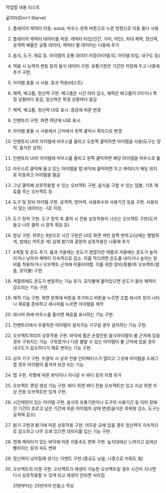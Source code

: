 작업할 내용 리스트

굶지마(Don't Starve)
1. 플레이어 캐릭터 이동: wasd, 마우스 왼쪽 버튼으로 누른 방향으로 이동 둘다 사용
2. 플레이어 캐릭터 데이터를 저장. 캐릭터 타입(인간, 거미, 어인), 최대 체력, 정신력, 공격력 배율은 공통 데이터, 캐릭터 별 데이터는 나중에 추가
3. 음식, 도구, 재료 등. 아이템의 공통 데이터 저장(아이템 ID, 아이템 타입, 내구도 등)
4. 먹을 시 능력치 변동 등의 음식 데이터 구현. 유통기한은 기간만 저장해 두고 나중에 추가 구현.
5. 아이템 충돌 시 사용. 효과 적용(테스트)
6. 체력, 배고픔, 정신력 구현. 배고픔은 시간 따라 감소, 체력은 배고픔이 0이거나 특정 상황마다 증감, 정신력은 특정 상황마다 증감
7. 체력, 배고픔, 정신력 UI로 표시. 증감에 따른 변경
8. 인벤토리 구현. 화면 하단에 UI로 표시.
9. 아이템 충돌 시 사용에서 근처에서 왼쪽 클릭시 획득으로 변경
10. 인벤토리 UI의 아이템에 마우스를 올리고 오른쪽 클릭하면 아이템을 사용(도구는 장착, 음식은 섭취)
11. 인벤토리 UI의 아이템에 마우스를 올리고 왼쪽 클릭하면 해당 아이템을 마우스로 듦
12. 마우스로 클릭해 들고 있는 아이템을 맵 바닥에 클릭하면 두고 캐릭터가 해당 위치로 이동하고 아이템을 떨굼
13. 그냥 클릭해 상호작용할 수 있는 오브젝트 구현. 음식을 구할 수 있는 덤불, 기초 재료를 주는 오브젝트 등
14. 도구 및 장비 아이템 구현. 공격력, 방어력, 사용회수와 사용기간 등을 구현. 사용되지 않는 데이터는 -1로 지정.
15. 도구 장착 구현. 도구 장착 후 클릭 시 전용 상호작용이 나오는 오브젝트 구현(도끼 들고 나무 클릭 시 장작 획등 등)
16. 밤낮 구현. 하루는 8분으로 시간 구분은 UI로 화면 색만 살짝 변하고(낮에는 평범하게, 밤에는 어두운 색) 실제 밝기와 광원의 상호작용은 나중에 추가
17. 4계절 및 온도 추가. 봄과 가을에는 온도가 괜찮지만 여름과 겨울에는 온도가 높아지거나 낮아져 체력이 지속적으로 감소. 
이를 막으려면 온도를 내리거나 높이는 장비를 착용하거나 오브젝트 근처에 머물러야함. 이를 위한 장비(횟불)와 오브젝트(얼음, 모닥불) 구현.
18. 계절외에도 온도가 변동하는 기능 추가. 모닥불에 붙어있으면 온도가 올라 체력이 감소되는 기능 구현.
19. 제작 기능 구현. 화면 왼쪽에 버튼을 추가하고 버튼을 누르면 조합 레시피 창이 나타나 재료를 준비하고 레시피를 누르면 아이템을 제작
20. 레시피 위에 마우스를 올리면 재료를 표시하는 기능 구현.
21. 인벤토리에서 우클릭한 아이템이 설치가능 기구일 경우 설치하는 기능 구현.
22. 오브젝트끼리의 상호작용 구현. 바닥에 떨군 손질안된 음식아이템이 불 근처에 있을 경우 구워지는 기능. 구워졌거나 다른 불탈 수 있는 아이템이 불 근처에 있을 경우 내구도가 감소하다가 재로 변하는 기능 구현.
23. 상자 기구 구현. 우클릭 시 상자 전용 인터페이스가 열리고 그곳에 아이템을 드래그 할 경우 아이템이 옮겨져 보관 되는 기능
24. 맵 구현. 지형에 따른 바닥이나 지나갈 수 바다 등의 지형 추가
25. 오브젝트 랜덤 생성 기능 구현. 바다 위엔 바다 전용 오브젝트만 있고 지상 위엔 지상 전용 오브젝트만 있게 구현.
26. 시간제한이 있는 아이템 구현. 음식의 유통기한이나 도구의 사용기간 등 이미 정해진 기간이 흐르고 남은 기간에 따른 아이템의 상태 변경(음식은 회복량 감소, 도구는 공격력 감소)
27. 밝기 구현과 밝기에 따른 상호작용 구현. 어두운 곳에 있을 경우 정신력이 지속적으로 감소하고 너무 오래 있으면 대미지를 입는 기능 구현.
28. 현재 캐릭터가 있는 바닥에 따른 이동속도 변화 구현. 늪지대에선 느려지고 길에선 빨라지는 등의 속도 변화
29. 정신력이 낮아질때 생기는 이벤트 구현.(중요도 낮음. 나중으로 미뤄도 됨)
30. 오브젝트의 리젠 구현. 오브젝트가 재생이 가능한 오브젝트일 경우 시간이 지나면 다시 상호작용할 수 있게 되고 재생이 안되면 사라짐

    31번부터는 25번까지 만들고 작성
